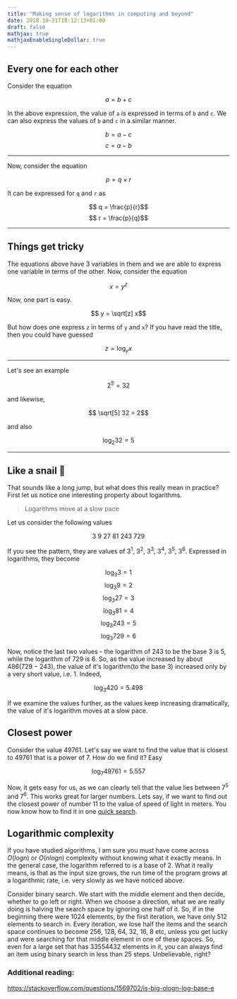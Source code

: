 ```yaml
---
title: "Making sense of logarithms in computing and beyond"
date: 2018-10-31T18:12:13+01:00
draft: false
mathjax: true
mathjaxEnableSingleDollar: true
---
```


## Every one for each other

Consider the equation

$$ a = b + c$$

In the above expression, the value of `a` is expressed in terms of `b` and `c`. We can also express the values of `b` and `c` in a similar manner.

$$ b = a - c $$
$$ c = a - b $$

---

Now, consider the equation

$$ p = q \times r$$

It can be expressed for `q` and `r` as

$$ q = \frac{p}{r}$$
$$ r = \frac{p}{q}$$

---

## Things get tricky

The equations above have 3 variables in them and we are able to express one variable in terms of the other. Now, consider the equation

$$ x = y^z $$

Now, one part is easy.

$$ y = \sqrt[z] x$$

But how does one express `z` in terms of `y` and `x`? If you have read the title, then you could have guessed

$$ z = \log_y x$$

---

Let's see an example

$$ 2^5 = 32 $$

and likewise,

$$ \sqrt[5] 32 = 2$$

and also

$$ \log_2 32 = 5 $$

---

## Like a snail :snail:

That sounds like a long jump, but what does this really mean in practice? First let us notice one interesting property about logarithms.

> Logarithms move at a slow pace

Let us consider the following values

$$ \text{3    9    27    81    243    729} $$

If you see the pattern, they are values of $3^1$, $3^2$, $3^3$, $3^4$, $3^5$, $3^6$. Expressed in logarithms, they become

$$ \log_3 3   = 1$$
$$ \log_3 9   = 2$$
$$ \log_3 27  = 3$$
$$ \log_3 81  = 4$$
$$ \log_3 243 = 5$$
$$ \log_3 729 = 6$$

Now, notice the last two values - the logarithm of $243$ to be the base $3$ is $5$, while the logarithm of $729$ is $6$. So, as the value increased by about $486(729 - 243)$, the value of it's logarithm(to the base 3) increased only by a very short value, i.e. $1$. Indeed,

$$ \log_3 420 = 5.498$$

If we examine the values further, as the values keep increasing dramatically, the value of it's logarithm moves at a slow pace.


## Closest power

Consider the value $49761$. Let's say we want to find the value that is closest to $49761$ that is a power of 7. How do we find it? Easy

$$ \log_7 49761 = 5.557 $$

Now, it gets easy for us, as we can clearly tell that the value lies between $7^5$ and $7^6$. This works great for larger numbers. Lets say, if we want to find out the closest power of number 11 to the value of speed of light in meters. You now know how to find it in one [quick search](https://www.wolframalpha.com/input/?i=log11(3x10%5E8)).

## Logarithmic complexity

If you have studied algorithms, I am sure you must have come across $O(logn)$ or $O(nlogn)$ complexity without knowing what it exactly means. In the general case, the logarithm referred to is a base of 2. What it really means, is that as the input size grows, the run time of the program grows at a logarithmic rate, i.e. very slowly as we have noticed above.

Consider binary search. We start with the middle element and then decide, whether to go left or right. When we choose a direction, what we are really doing is halving the search space by ignoring one half of it. So, if in the beginning there were $1024$ elements, by the first iteration, we have only 512 elements to search in. Every iteration, we lose half the items and the search space continues to become $\text{256, 128, 64, 32, 16, 8}$ etc, unless you get lucky and were searching for that middle element in one of these spaces. So, even for a large set that has $33554432$ elements in it, you can always find an item using binary search in less than $25$ steps. Unbelievable, right?

### Additional reading:

https://stackoverflow.com/questions/1569702/is-big-ologn-log-base-e

